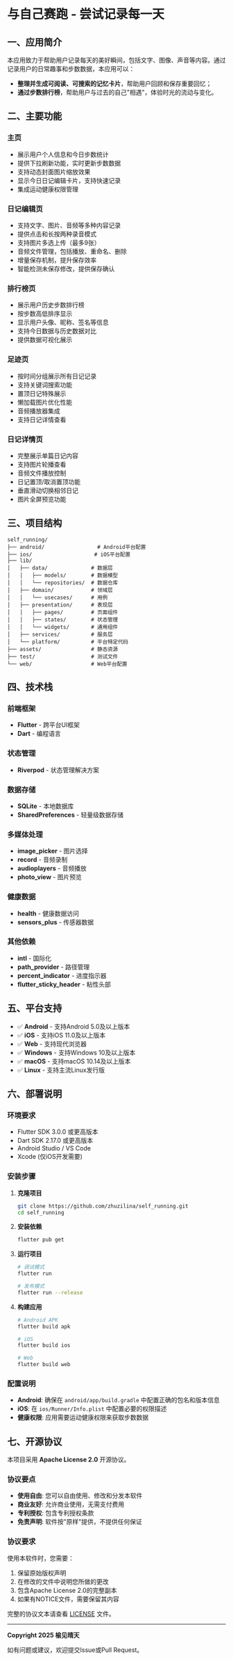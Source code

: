 # 与自己赛跑 - 尝试记录每一天

## 一、应用简介

本应用致力于帮助用户记录每天的美好瞬间，包括文字、图像、声音等内容。通过记录用户的日常趣事和步数数据，本应用可以：

- **整理并生成可阅读、可搜索的记忆卡片**，帮助用户回顾和保存重要回忆；
- **通过步数排行榜**，帮助用户与过去的自己"相遇"，体验时光的流动与变化。

## 二、主要功能

### 主页
- 展示用户个人信息和今日步数统计
- 提供下拉刷新功能，实时更新步数数据
- 支持动态封面图片缩放效果
- 显示今日日记编辑卡片，支持快速记录
- 集成运动健康权限管理

### 日记编辑页
- 支持文字、图片、音频等多种内容记录
- 提供点击和长按两种录音模式
- 支持图片多选上传（最多9张）
- 音频文件管理，包括播放、重命名、删除
- 增量保存机制，提升保存效率
- 智能检测未保存修改，提供保存确认

### 排行榜页
- 展示用户历史步数排行榜
- 按步数高低排序显示
- 显示用户头像、昵称、签名等信息
- 支持今日数据与历史数据对比
- 提供数据可视化展示

### 足迹页
- 按时间分组展示所有日记记录
- 支持关键词搜索功能
- 置顶日记特殊展示
- 懒加载图片优化性能
- 音频播放器集成
- 支持日记详情查看

### 日记详情页
- 完整展示单篇日记内容
- 支持图片轮播查看
- 音频文件播放控制
- 日记置顶/取消置顶功能
- 垂直滑动切换相邻日记
- 图片全屏预览功能

## 三、项目结构

```
self_running/
├── android/                 # Android平台配置
├── ios/                    # iOS平台配置
├── lib/
│   ├── data/              # 数据层
│   │   ├── models/        # 数据模型
│   │   └── repositories/  # 数据仓库
│   ├── domain/            # 领域层
│   │   └── usecases/      # 用例
│   ├── presentation/      # 表现层
│   │   ├── pages/         # 页面组件
│   │   ├── states/        # 状态管理
│   │   └── widgets/       # 通用组件
│   ├── services/          # 服务层
│   └── platform/          # 平台特定代码
├── assets/                # 静态资源
├── test/                  # 测试文件
└── web/                   # Web平台配置
```

## 四、技术栈

### 前端框架
- **Flutter** - 跨平台UI框架
- **Dart** - 编程语言

### 状态管理
- **Riverpod** - 状态管理解决方案

### 数据存储
- **SQLite** - 本地数据库
- **SharedPreferences** - 轻量级数据存储

### 多媒体处理
- **image_picker** - 图片选择
- **record** - 音频录制
- **audioplayers** - 音频播放
- **photo_view** - 图片预览

### 健康数据
- **health** - 健康数据访问
- **sensors_plus** - 传感器数据

### 其他依赖
- **intl** - 国际化
- **path_provider** - 路径管理
- **percent_indicator** - 进度指示器
- **flutter_sticky_header** - 粘性头部

## 五、平台支持

- ✅ **Android** - 支持Android 5.0及以上版本
- ✅ **iOS** - 支持iOS 11.0及以上版本
- ✅ **Web** - 支持现代浏览器
- ✅ **Windows** - 支持Windows 10及以上版本
- ✅ **macOS** - 支持macOS 10.14及以上版本
- ✅ **Linux** - 支持主流Linux发行版

## 六、部署说明

### 环境要求
- Flutter SDK 3.0.0 或更高版本
- Dart SDK 2.17.0 或更高版本
- Android Studio / VS Code
- Xcode (仅iOS开发需要)

### 安装步骤

1. **克隆项目**
   ```bash
   git clone https://github.com/zhuzilina/self_running.git
   cd self_running
   ```

2. **安装依赖**
   ```bash
   flutter pub get
   ```

3. **运行项目**
   ```bash
   # 调试模式
   flutter run
   
   # 发布模式
   flutter run --release
   ```

4. **构建应用**
   ```bash
   # Android APK
   flutter build apk
   
   # iOS
   flutter build ios
   
   # Web
   flutter build web
   ```

### 配置说明

- **Android**: 确保在 `android/app/build.gradle` 中配置正确的包名和版本信息
- **iOS**: 在 `ios/Runner/Info.plist` 中配置必要的权限描述
- **健康权限**: 应用需要运动健康权限来获取步数数据

## 七、开源协议

本项目采用 **Apache License 2.0** 开源协议。

### 协议要点

- **使用自由**: 您可以自由使用、修改和分发本软件
- **商业友好**: 允许商业使用，无需支付费用
- **专利授权**: 包含专利授权条款
- **免责声明**: 软件按"原样"提供，不提供任何保证

### 协议要求

使用本软件时，您需要：

1. 保留原始版权声明
2. 在修改的文件中说明您所做的更改
3. 包含Apache License 2.0的完整副本
4. 如果有NOTICE文件，需要保留其内容

完整的协议文本请查看 [LICENSE](LICENSE) 文件。

---

**Copyright 2025 榆见晴天**

如有问题或建议，欢迎提交Issue或Pull Request。


